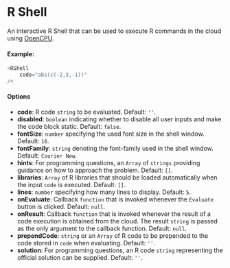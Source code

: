 # R Shell

An interactive R Shell that can be used to execute R commands in the cloud using [OpenCPU](https://www.opencpu.org/).

#### Example:

``` js
<RShell
    code="abs(c(-2,3,-1))"
/>
```

#### Options

* __code__: R code `string` to be evaluated. Default: `''`.
* __disabled__: `boolean` indicating whether to disable all user inputs and make the code block static. Default: `false`.
* __fontSize__: `number` specifying the used font size in the shell window. Default: `16`.
* __fontFamily__: `string` denoting the font-family used in the shell window. Default: `Courier New`.
* __hints__: For programming questions, an `Array` of `strings` providing guidance on how to approach the problem. Default: `[]`.
* __libraries__: `Array` of R libraries that should be loaded automatically when the input `code` is executed. Default: `[]`.
* __lines__: `number` specifying how many lines to display. Default: `5`.
* __onEvaluate__: Callback `function` that is invoked whenever the `Evaluate` button is clicked. Default: `null`.
* __onResult__: Callback `function` that is invoked whenever the result of a code execution is obtained from the cloud. The result `string` is passed as the only argument to the callback function. Default: `null`.
* __prependCode__: `string` or an `Array` of R code to be prepended to the code stored in `code` when evaluating. Default: `''`.
* __solution__: For programming questions, an R code `string` representing the official solution can be supplied. Default: `''`.


